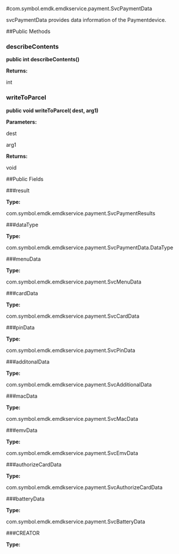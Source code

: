 #com.symbol.emdk.emdkservice.payment.SvcPaymentData

svcPaymentData provides data information of the Paymentdevice.



##Public Methods

### describeContents

**public int describeContents()**



**Returns:**

int

### writeToParcel

**public void writeToParcel( dest,  arg1)**



**Parameters:**

dest

arg1

**Returns:**

void

##Public Fields

###result



**Type:**

com.symbol.emdk.emdkservice.payment.SvcPaymentResults

###dataType



**Type:**

com.symbol.emdk.emdkservice.payment.SvcPaymentData.DataType

###menuData



**Type:**

com.symbol.emdk.emdkservice.payment.SvcMenuData

###cardData



**Type:**

com.symbol.emdk.emdkservice.payment.SvcCardData

###pinData



**Type:**

com.symbol.emdk.emdkservice.payment.SvcPinData

###additonalData



**Type:**

com.symbol.emdk.emdkservice.payment.SvcAdditionalData

###macData



**Type:**

com.symbol.emdk.emdkservice.payment.SvcMacData

###emvData



**Type:**

com.symbol.emdk.emdkservice.payment.SvcEmvData

###authorizeCardData



**Type:**

com.symbol.emdk.emdkservice.payment.SvcAuthorizeCardData

###batteryData



**Type:**

com.symbol.emdk.emdkservice.payment.SvcBatteryData

###CREATOR



**Type:**

<any>

